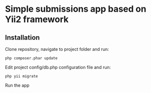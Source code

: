 Simple submissions app based on Yii2 framework
========================

Installation
------------

Clone repository, navigate to project folder and run:

```
php composer.phar update
```

Edit project config/db.php configuration file and run:

```
php yii migrate
```

Run the app